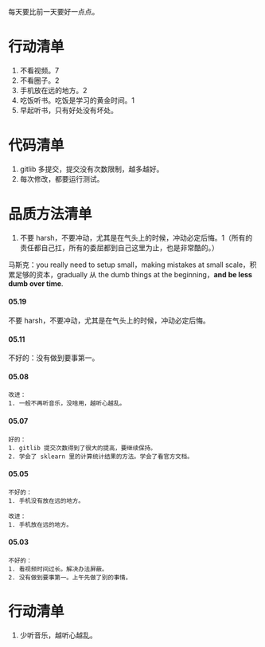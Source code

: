 
每天要比前一天要好一点点。    

# 行动清单  

1. 不看视频。7
2. 不看圈子。2 
3. 手机放在远的地方。2 
4. 吃饭听书。吃饭是学习的黄金时间。1   
5. 早起听书，只有好处没有坏处。


# 代码清单   

1. gitlib 多提交，提交没有次数限制，越多越好。   
2. 每次修改，都要运行测试。   


# 品质方法清单  

1. 不要 harsh，不要冲动，尤其是在气头上的时候，冲动必定后悔。1（所有的责任都自己扛，所有的委屈都到自己这里为止，也是非常酷的。）  


马斯克：you really need to setup small，making mistakes at small scale，积累足够的资本，gradually 从 the dumb things at the beginning，**and be less dumb over time**.   



#### 05.19   

不要 harsh，不要冲动，尤其是在气头上的时候，冲动必定后悔。


#### 05.11  

不好的：没有做到要事第一。   


#### 05.08   

    改进：
    1. 一般不再听音乐，没啥用，越听心越乱。  
    

#### 05.07   

    好的：  
    1. gitlib 提交次数得到了很大的提高，要继续保持。
    2. 学会了 sklearn 里的计算统计结果的方法。学会了看官方文档。
    

#### 05.05  
    
    不好的：  
    1. 手机没有放在远的地方。   
    
    改进：  
    1. 手机放在远的地方。


#### 05.03  

    不好的：  
    1. 看视频时间过长。解决办法屏蔽。  
    2. 没有做到要事第一。上午先做了别的事情。   



# 行动清单  

1. 少听音乐，越听心越乱。  

